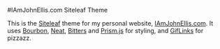 #IAmJohnEllis.com Siteleaf Theme

This is the [Siteleaf](http://www.siteleaf.com) theme for my personal website, [IAmJohnEllis.com](http://www.iamjohnellis.com). It uses [Bourbon](http://bourbon.io), [Neat](http://neat.bourbon.io), [Bitters](http://bitters.bourbon.io) and [Prism.js](http://prismjs.com/index.html) for styling, and [GifLinks](http://tholman.com/giflinks/) for pizzazz.
